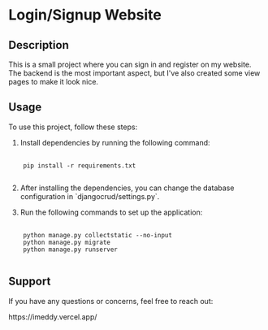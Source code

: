 <h1>Login/Signup Website</h1>

<h2>Description</h2>
<p>This is a small project where you can sign in and register on my website. The backend is the most important aspect, but I've also created some view pages to make it look nice.</p>
<h2>Usage</h2>

<p>To use this project, follow these steps:</p>

<ol>
  <li>Install dependencies by running the following command:</li>
</ol>

<pre>
  <code>
    pip install -r requirements.txt
  </code>
</pre>

<ol start="2">
  <li>After installing the dependencies, you can change the database configuration in `djangocrud/settings.py`.</li>
</ol>

<ol start="3">
  <li>Run the following commands to set up the application:</li>
</ol>

<pre>
  <code>
    python manage.py collectstatic --no-input
    python manage.py migrate
    python manage.py runserver
  </code>
</pre>

<h2>Support</h2>

<p>If you have any questions or concerns, feel free to reach out:</p>

<p>https://imeddy.vercel.app/</p>
